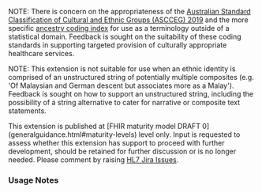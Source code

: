 NOTE: There is concern on the appropriateness of the [Australian Standard Classification of Cultural and Ethnic Groups (ASCCEG) 2019](https://www.abs.gov.au/statistics/classifications/australian-standard-classification-cultural-and-ethnic-groups-ascceg/2019) and the more specific [ancestry coding index](https://www.abs.gov.au/statistics/classifications/australian-standard-classification-cultural-and-ethnic-groups-ascceg/2019#index-for-coding-responses) for use as a terminology outside of a statistical domain. Feedback is sought on the suitability of these coding standards in supporting targeted provision of culturally appropriate healthcare services.

NOTE: This extension is not suitable for use when an ethnic identity is comprised of an unstructured string of potentially multiple composites (e.g. 'Of Malaysian and German descent but associates more as a Malay'). Feedback is sought on how to support an unstructured string, including the possibility of a string alternative to cater for narrative or composite text statements.

<p class="request-for-feedback">This extension is published at [FHIR maturity model DRAFT 0](generalguidance.html#maturity-levels) level only.  Input is requested to assess whether this extension has support to proceed with further development, should be retained for further discussion or is no longer needed.  Please comment by raising <a href="https://jira.hl7.org/projects/FHIR/issues">HL7 Jira Issues</a>.</p>

### Usage Notes
